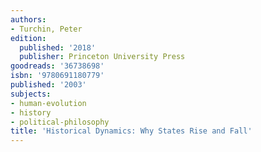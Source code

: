 ```yaml
---
authors:
- Turchin, Peter
edition:
  published: '2018'
  publisher: Princeton University Press
goodreads: '36738698'
isbn: '9780691180779'
published: '2003'
subjects:
- human-evolution
- history
- political-philosophy
title: 'Historical Dynamics: Why States Rise and Fall'
---
```


